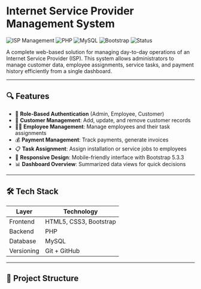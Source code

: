# Internet Service Provider Management System

![ISP Management](https://img.shields.io/badge/Project-ISP%20Management-blue)
![PHP](https://img.shields.io/badge/Backend-PHP-green)
![MySQL](https://img.shields.io/badge/Database-MySQL-blue)
![Bootstrap](https://img.shields.io/badge/Frontend-Bootstrap-orange)
![Status](https://img.shields.io/badge/Status-In%20Development-yellow)

A complete web-based solution for managing day-to-day operations of an Internet Service Provider (ISP). This system allows administrators to manage customer data, employee assignments, service tasks, and payment history efficiently from a single dashboard.

---

## 🔍 Features

- 🔐 **Role-Based Authentication** (Admin, Employee, Customer)
- 👥 **Customer Management**: Add, update, and remove customer records
- 👨‍💼 **Employee Management**: Manage employees and their task assignments
- 💰 **Payment Management**: Track payments, generate invoices
- 📋 **Task Assignment**: Assign installation or service jobs to employees
- 📱 **Responsive Design**: Mobile-friendly interface with Bootstrap 5.3.3
- 📊 **Dashboard Overview**: Summarized data views for quick decisions

---

## 🛠️ Tech Stack

| Layer      | Technology            |
|------------|------------------------|
| Frontend   | HTML5, CSS3, Bootstrap |
| Backend    | PHP                    |
| Database   | MySQL                  |
| Versioning | Git + GitHub           |

---

## 📁 Project Structure

